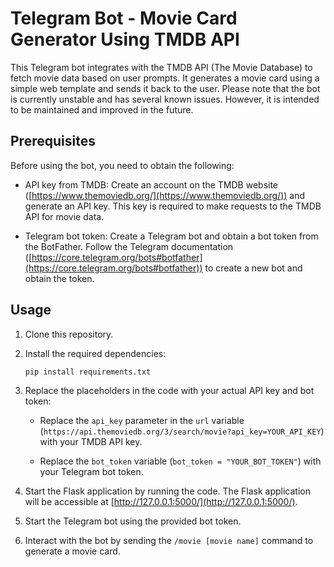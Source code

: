 # Telegram Bot - Movie Card Generator Using TMDB API

This Telegram bot integrates with the TMDB API (The Movie Database) to fetch movie data based on user prompts. It generates a movie card using a simple web template and sends it back to the user. Please note that the bot is currently unstable and has several known issues. However, it is intended to be maintained and improved in the future.

## Prerequisites

Before using the bot, you need to obtain the following:

- API key from TMDB: Create an account on the TMDB website ([https://www.themoviedb.org/](https://www.themoviedb.org/)) and generate an API key. This key is required to make requests to the TMDB API for movie data.

- Telegram bot token: Create a Telegram bot and obtain a bot token from the BotFather. Follow the Telegram documentation ([https://core.telegram.org/bots#botfather](https://core.telegram.org/bots#botfather)) to create a new bot and obtain the token.

## Usage

1. Clone this repository.

2. Install the required dependencies:

   ```shell
   pip install requirements.txt
   ```

3. Replace the placeholders in the code with your actual API key and bot token:

   - Replace the `api_key` parameter in the `url` variable (`https://api.themoviedb.org/3/search/movie?api_key=YOUR_API_KEY`) with your TMDB API key.

   - Replace the `bot_token` variable (`bot_token = "YOUR_BOT_TOKEN"`) with your Telegram bot token.

4. Start the Flask application by running the code. The Flask application will be accessible at [http://127.0.0.1:5000/](http://127.0.0.1:5000/).

5. Start the Telegram bot using the provided bot token.

6. Interact with the bot by sending the `/movie [movie name]` command to generate a movie card.